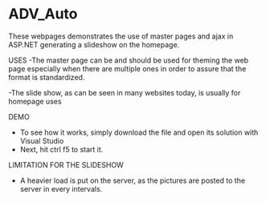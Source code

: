 ADV_Auto
========

These webpages demonstrates the use of master pages and ajax in ASP.NET generating a slideshow on the homepage.

USES
-The master page can be and should be used for theming the web page especially when there are multiple ones in order to assure   that the format is standardized.

-The slide show, as can be seen in many websites today, is usually for homepage uses


DEMO
- To see how it works, simply download the file and open its solution with Visual Studio
- Next, hit ctrl f5 to start it.


LIMITATION FOR THE SLIDESHOW
- A heavier load is put on the server, as the pictures are posted to the server in every intervals.
